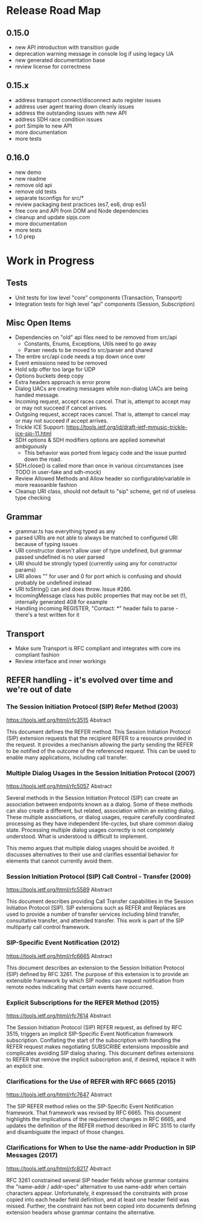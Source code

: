 
# Release Road Map

## 0.15.0
- new API introduction with transition guide
- deprecation warning message in console log if using legacy UA
- new generated documentation base
- review license for correctness

## 0.15.x
- address transport connect/disconnect auto register issues
- address user agent tearing down cleanly issues
- address the outstanding issues with new API
- address SDH race condition issues
- port Simple to new API
- more documentation
- more tests

## 0.16.0
- new demo
- new readme
- remove old api
- remove old tests
- separate tsconfigs for src/*
- review packaging best practices (es7, es6, drop es5)
- free core and API from DOM and Node dependencies
- cleanup and update sipjs.com
- more documentation
- more tests
- 1.0 prep

# Work in Progress

## Tests
- Unit tests for low level "core" components (Transaction, Transport)
- Integration tests for high level "api" components (Session, Subscription)

## Misc Open Items
- Dependencies on "old" api files need to be removed from src/api
  - Constants, Enums, Exceptions, Utils need to go away
  - Parser needs to be moved to src/parser and shared
- The entire src/api code needs a top down once over
- Event emissions need to be removed
- Hold sdp offer too large for UDP
- Options buckets deep copy
- Extra headers approach is error prone
- Dialog UACs are creating messages while non-dialog UACs are being handed message.
- Incoming request, accept races cancel. That is, attempt to accept may or may not succeed if cancel arrives.
- Outgoing request, accept races cancel. That is, attempt to cancel may or may not succeed if accept arrives.
- Trickle ICE Support: https://tools.ietf.org/id/draft-ietf-mmusic-trickle-ice-sip-11.html
- SDH options & SDH modifiers options are applied somewhat ambiguously
  - This behavior was ported from legacy code and the issue punted down the road.
- SDH.close() is called more than once in various circumstances (see TODO in user-fake and sdh-mock)
- Review Allowed Methods and Allow header so configurable/variable in more reasoanble fashion
- Cleanup URI class, should not default to "sip" scheme, get rid of useless type checking

## Grammar
- grammar.ts has everything typed as any
- parsed URIs are not able to always be matched to configured URI because of typing issues
- URI constructor doesn't allow user of type undefined, but grammar passed undefined is no user parsed
- URI should be strongly typed (currently using any for constructor params)
- URI allows "" for user and 0 for port which is confusing and should probably be undefined instead
- URI toString() can and does throw. Issue #286.
- IncomingMessage class has public properties that may not be set (!), internally generated 408 for example
- Handling incoming REGISTER, "Contact: *" header fails to parse - there's a test written for it

## Transport
- Make sure Transport is RFC compliant and integrates with core ins compliant fashion
- Review interface and inner workings

## REFER handling - it's evolved over time and we're out of date

### The Session Initiation Protocol (SIP) Refer Method (2003)
https://tools.ietf.org/html/rfc3515
Abstract

   This document defines the REFER method.  This Session Initiation
   Protocol (SIP) extension requests that the recipient REFER to a
   resource provided in the request.  It provides a mechanism allowing
   the party sending the REFER to be notified of the outcome of the
   referenced request.  This can be used to enable many applications,
   including call transfer.

### Multiple Dialog Usages in the Session Initiation Protocol (2007)
https://tools.ietf.org/html/rfc5057
Abstract

   Several methods in the Session Initiation Protocol (SIP) can create
   an association between endpoints known as a dialog.  Some of these
   methods can also create a different, but related, association within
   an existing dialog.  These multiple associations, or dialog usages,
   require carefully coordinated processing as they have independent
   life-cycles, but share common dialog state.  Processing multiple
   dialog usages correctly is not completely understood.  What is
   understood is difficult to implement.

   This memo argues that multiple dialog usages should be avoided.  It
   discusses alternatives to their use and clarifies essential behavior
   for elements that cannot currently avoid them.

### Session Initiation Protocol (SIP) Call Control - Transfer (2009)
https://tools.ietf.org/html/rfc5589
Abstract

   This document describes providing Call Transfer capabilities in the
   Session Initiation Protocol (SIP).  SIP extensions such as REFER and
   Replaces are used to provide a number of transfer services including
   blind transfer, consultative transfer, and attended transfer.  This
   work is part of the SIP multiparty call control framework.

### SIP-Specific Event Notification (2012)
https://tools.ietf.org/html/rfc6665
Abstract

   This document describes an extension to the Session Initiation
   Protocol (SIP) defined by RFC 3261.  The purpose of this extension is
   to provide an extensible framework by which SIP nodes can request
   notification from remote nodes indicating that certain events have
   occurred.

### Explicit Subscriptions for the REFER Method (2015)
https://tools.ietf.org/html/rfc7614
Abstract

   The Session Initiation Protocol (SIP) REFER request, as defined by
   RFC 3515, triggers an implicit SIP-Specific Event Notification
   framework subscription.  Conflating the start of the subscription
   with handling the REFER request makes negotiating SUBSCRIBE
   extensions impossible and complicates avoiding SIP dialog sharing.
   This document defines extensions to REFER that remove the implicit
   subscription and, if desired, replace it with an explicit one.

### Clarifications for the Use of REFER with RFC 6665 (2015)
https://tools.ietf.org/html/rfc7647
Abstract

   The SIP REFER method relies on the SIP-Specific Event Notification
   framework.  That framework was revised by RFC 6665.  This document
   highlights the implications of the requirement changes in RFC 6665,
   and updates the definition of the REFER method described in RFC 3515
   to clarify and disambiguate the impact of those changes.

### Clarifications for When to Use the name-addr Production in SIP Messages (2017)
https://tools.ietf.org/html/rfc8217
Abstract

   RFC 3261 constrained several SIP header fields whose grammar contains
   the "name-addr / addr-spec" alternative to use name-addr when certain
   characters appear.  Unfortunately, it expressed the constraints with
   prose copied into each header field definition, and at least one
   header field was missed.  Further, the constraint has not been copied
   into documents defining extension headers whose grammar contains the
   alternative.

